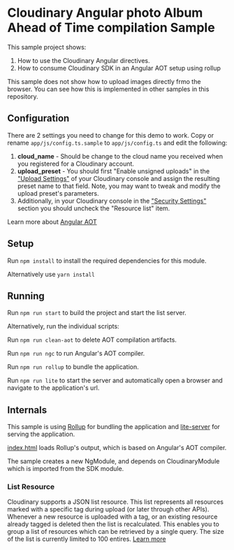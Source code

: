 Cloudinary Angular photo Album Ahead of Time compilation Sample
=======================================

This sample project shows:

1. How to use the Cloudinary Angular directives.
2. How to consume Cloudinary SDK in an Angular AOT setup using rollup

This sample does not show how to upload images directly frmo the browser.
You can see how this is implemented in other samples in this repository.

## Configuration ##

There are 2 settings you need to change for this demo to work. Copy or rename `app/js/config.ts.sample` to `app/js/config.ts` and edit the following:

1. **cloud_name** - Should be change to the cloud name you received when you registered for a Cloudinary account.
2. **upload_preset** - You should first "Enable unsigned uploads" in the ["Upload Settings"](https://cloudinary.com/console/settings/upload) of your Cloudinary console and assign the resulting preset name to that field. Note, you may want to tweak and modify the upload preset's parameters.
3. Additionally, in your Cloudinary console in the ["Security Settings"](https://cloudinary.com/console/settings/security) section you should uncheck the "Resource list" item.

Learn more about [Angular AOT](https://angular.io/docs/ts/latest/cookbook/aot-compiler.html)

## Setup ##

Run `npm install` to install the required dependencies for this module.

Alternatively use `yarn install`

## Running ##

Run `npm run start` to build the project and start the list server.

Alternatively, run the individual scripts:

Run `npm run clean-aot` to delete AOT compilation artifacts.

Run `npm run ngc` to run Angular's AOT compiler.

Run `npm run rollup` to bundle the application.

Run `npm run lite` to start the server and automatically open a browser and navigate to the application's url.

## Internals ##
This sample is using [Rollup](http://rollupjs.org/) for bundling the application and [lite-server](https://github.com/johnpapa/lite-server) for serving the application.

[index.html](index.html) loads Rollup's output, which is based on Angular's AOT compiler.

The sample creates a new NgModule, and depends on CloudinaryModule which is imported from the SDK module.

### List Resource ###

Cloudinary supports a JSON list resource. 
This list represents all resources marked with a specific tag during upload (or later through other APIs).
Whenever a new resource is uploaded with a tag, or an existing resource already tagged is deleted then the list is recalculated. 
This enables you to group a list of resources which can be retrieved by a single query. The size of the list is currently limited to 100 entires.
[Learn more](http://cloudinary.com/documentation/image_transformations#client_side_resource_lists)
